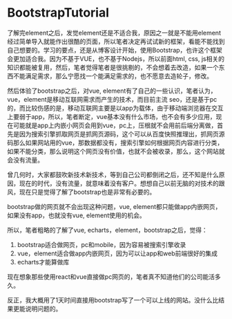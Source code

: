 # BootstrapTutorial

了解完element之后，发觉element还是不适合我，原因之一就是不能用element经过简单导入就能作出很酷的页面，所以笔者决定再试试新的框架，看能不能找到自己想要的。学习的要点，还是从博客设计开始，使用Bootstrap，也许这个框架会更加适合我。因为不基于VUE，也不基于Nodejs，所以前面html, css, js相关的知识都能被复用，然后，笔者觉得笔者是很挑剔的，不会想着去改造，如果一个东西不能满足需求，那么宁愿找一个能满足需求的，也不愿意去造轮子，修改。

然后体验了bootstrap之后，对vue, element有了自己的一些认识，笔者认为，vue，element是移动互联网需求而产生的技术，而目前主流
seo，还是基于pc的，而比较伤感的是，移动互联网主要是以app为载体，由于移动端浏览器在交互上要弱于app，所以，笔者断定，vue基本没有什么市场，也不会有多少应用，现在可能就是app上内嵌小网页会用到vue，pc上，压根就不会用前后端分离做，首先是因为搜索引擎抓取网页是抓网页源码，这个可以从百度快照推理出，抓网页源码那么如果网站用的vue，那数据都没有，搜索引擎如何根据网页内容进行分类，如果不能分类，那么说明这个网页没有价值，也就不会被收录，那么，这个网站就会没有流量。

曾几何时，大家都鼓吹新技术新技术，等到自己公司都倒闭之后，还不知是什么原因，现在的时代，没有流量，就意味着没有客户。想想自己以前无脑的对技术的跟风，现在只是觉得了解了bootstrap也是非常有必要的。

bootstrap做的网页就不会出现这种问题，vue, element都只能做app内嵌网页，如果没有app，也就没有vue, element使用的机会。

所以，笔者粗略的了解了vue, echarts，element，bootstrap之后，觉得：
1. bootstrap适合做网页，pc和mobile，因为容易被搜索引擎收录
2. vue，element适合做app内嵌网页，因为可以让app和web前端很好的集成
3. echarts才能算做库

现在想象那些使用react和vue直接做pc网页的，笔者真不知道他们的公司能活多久。

反正，我大概用了1天时间直接用bootstrap写了一个可以上线的网站。没什么比结果更能说明问题的。